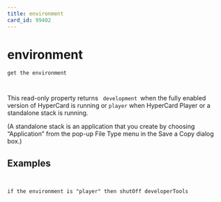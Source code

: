 ```yaml
---
title: environment
card_id: 99402
---
```


# environment

 <code>get the environment

</code>This read-only property returns <code> development </code>when the fully enabled version of HyperCard is running or <code>player</code> when HyperCard Player or a standalone stack is running. 

(A standalone stack is an application that you create by choosing “Application” from the pop-up File Type menu in the Save a Copy  dialog box.) 


## Examples

```


if the environment is "player" then shutOff developerTools
```

